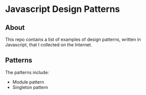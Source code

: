 # Javascript Design Patterns

## About
This repo contains a list of examples of design patterns, written in Javascript, that I collected on the Internet.

## Patterns
The patterns include:
 - Module pattern
 - Singleton pattern